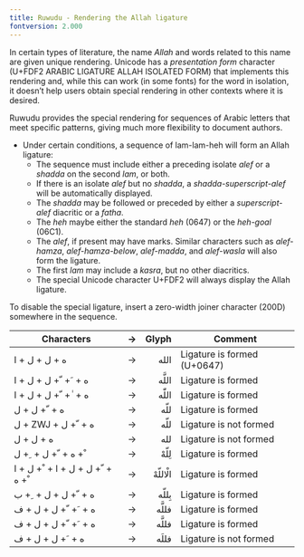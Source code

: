 ```yaml
---
title: Ruwudu - Rendering the Allah ligature
fontversion: 2.000
---
```



In certain types of literature, the name *Allah* and words related to this name are given unique rendering. Unicode has a *presentation form* character (U+FDF2 ARABIC LIGATURE ALLAH ISOLATED FORM) that implements this rendering and, while this can work (in some fonts) for the word in isolation, it doesn’t help users obtain special rendering in other contexts where it is desired. 

Ruwudu provides the special rendering for sequences of Arabic letters that meet specific patterns, giving much more flexibility to document authors. 

* Under certain conditions, a sequence of lam-lam-heh will form an Allah ligature:
  * The sequence must include either a preceding isolate *alef* or a *shadda* on the second *lam*, or both.
  * If there is an isolate *alef* but no *shadda*, a *shadda-superscript-alef* will be automatically displayed.
  * The *shadda* may be followed or preceded by either a *superscript-alef* diacritic or a *fatha*.
  * The *heh* maybe either the standard *heh* (0647) or the *heh-goal* (06C1).
  * The *alef*, if present may have marks. Similar characters such as *alef-hamza*, *alef-hamza-below*, *alef-madda*, and *alef-wasla* will also form the ligature.
  * The first *lam* may include a *kasra*, but no other diacritics.
  * The special Unicode character U+FDF2 will always display the Allah ligature.


To disable the special ligature, insert a zero-width joiner character (200D) somewhere in the sequence.


Characters | → | Glyph | Comment
---------- | -: | ----:  | -------
<span dir="ltr" class='Ruwudu-R normal'>&#x202d;&#x0627; + &#x0644; + &#x0644; + &#x0647;</span> | → | <span dir="rtl" class='Ruwudu-R normal'> الله	</span> | Ligature is formed (U+0647)
<span dir="ltr" class='Ruwudu-R normal'>&#x202d;&#x0627; + &#x0644; + &#x0644; + &#x0651; + &#x064e; + &#x0647;</span> | → | <span dir="rtl" class='Ruwudu-R normal'>اللَّه	</span> | Ligature is formed
<span dir="ltr" class='Ruwudu-R normal'>&#x202d;&#x0627; + &#x0644; + &#x0644; + &#x0651; + &#x0670; + &#x0647;</span> | → | <span dir="rtl" class='Ruwudu-R normal'>اللّٰه</span> | 	Ligature is formed
<span dir="ltr" class='Ruwudu-R normal'>&#x202d;&#x0644; + &#x0644; + &#x0651; + &#x0647;</span> | → | <span dir="rtl" class='Ruwudu-R normal'>&#x0644;&#x0644;&#x0651;&#x0647;</span> | Ligature is formed
<span dir="ltr" class='Ruwudu-R normal'>&#x202d;&#x0644; + ZWJ + &#x0644; + &#x0651; + &#x0647;</span> | → | <span dir="rtl" class='Ruwudu-R normal'>&#x0644;&#x200D;&#x0644;&#x0651;&#x0647;</span> | Ligature is not formed
<span dir="ltr" class='Ruwudu-R normal'>&#x202d;&#x0644; + &#x0644; + &#x0647;</span> | → | <span dir="rtl" class='Ruwudu-R normal'>&#x0644;&#x0644;&#x0647;</span> | Ligature is not formed
<span dir="ltr" class='Ruwudu-R normal'>&#x202d;&#x0644; + &#x0650; + &#x0644; + &#x0651; + &#x0647; + &#x0652;</span> | → | <span dir="rtl" class='Ruwudu-R normal'>لِلّهْ	</span> | Ligature is formed
<span dir="ltr" class='Ruwudu-R normal'>&#x202d;&#x0627; + &#x0644; + &#x0652; + &#x0627; + &#x0644; + &#x0644; + &#x0651; + &#x0647; + &#x0652;</span> | → | <span dir="rtl" class='Ruwudu-R normal'>الْاللّهْ	</span> | Ligature is formed
<span dir="ltr" class='Ruwudu-R normal'>&#x202d;&#x0628; + &#x0650; + &#x0644; + &#x0644; + &#x0651; + &#x0647;</span> | → | <span dir="rtl" class='Ruwudu-R normal'>بِللّه	</span> | Ligature is formed
<span dir="ltr" class='Ruwudu-R normal'>&#x202d;&#x0641; + &#x0644; + &#x0644; + &#x0651; + &#x064e; + &#x0647;</span> | → | <span dir="rtl" class='Ruwudu-R normal'>فللَّه	</span> | Ligature is formed
<span dir="ltr" class='Ruwudu-R normal'>&#x202d;&#x0641; + &#x0644; + &#x0644; + &#x0651; + &#x064e; + &#x0647;</span> | → | <span dir="rtl" class='Ruwudu-R normal'>فللَّه	</span> | Ligature is formed
<span dir="ltr" class='Ruwudu-R normal'>&#x202d;&#x0641; + &#x0644; + &#x0644; + &#x064e; + &#x0647;</span> | → | <span dir="rtl" class='Ruwudu-R normal'>فللَه	</span> | Ligature is not formed





<!-- PRODUCT SITE ONLY
[font id='Ruwudu' face='Ruwudu-Regular' size='150%' rtl=1]
[font id='RuwuduL' face='Ruwudu-Regular' size='150%' ltr=1]
-->
